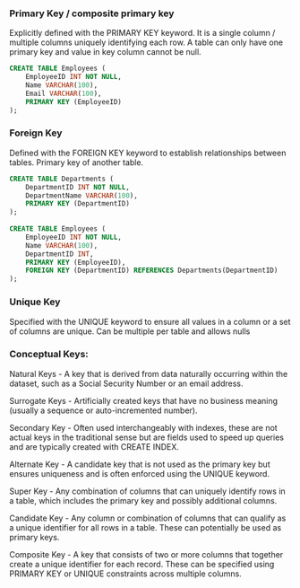 ### Primary Key / composite primary key
Explicitly defined with the PRIMARY KEY keyword. It is a single column / multiple columns uniquely identifying each row. A table can only have one primary key and value in key column cannot be null.
```sql
CREATE TABLE Employees ( 
    EmployeeID INT NOT NULL, 
    Name VARCHAR(100), 
    Email VARCHAR(100), 
    PRIMARY KEY (EmployeeID) 
); 
```
### Foreign Key
Defined with the FOREIGN KEY keyword to establish relationships between tables. Primary key of another table.
```sql
CREATE TABLE Departments ( 
    DepartmentID INT NOT NULL, 
    DepartmentName VARCHAR(100), 
    PRIMARY KEY (DepartmentID) 
); 
  
CREATE TABLE Employees ( 
    EmployeeID INT NOT NULL, 
    Name VARCHAR(100), 
    DepartmentID INT, 
    PRIMARY KEY (EmployeeID), 
    FOREIGN KEY (DepartmentID) REFERENCES Departments(DepartmentID) 
); 
```
### Unique Key
Specified with the UNIQUE keyword to ensure all values in a column or a set of columns are unique. Can be multiple per table and allows nulls

### Conceptual Keys: 

Natural Keys - A key that is derived from data naturally occurring within the dataset, such as a Social Security Number or an email address. 

Surrogate Keys - Artificially created keys that have no business meaning (usually a sequence or auto-incremented number). 

Secondary Key - Often used interchangeably with indexes, these are not actual keys in the traditional sense but are fields used to speed up queries and are typically created with CREATE INDEX. 

Alternate Key - A candidate key that is not used as the primary key but ensures uniqueness and is often enforced using the UNIQUE keyword. 

Super Key - Any combination of columns that can uniquely identify rows in a table, which includes the primary key and possibly additional columns. 

Candidate Key - Any column or combination of columns that can qualify as a unique identifier for all rows in a table. These can potentially be used as primary keys. 

Composite Key - A key that consists of two or more columns that together create a unique identifier for each record. These can be specified using PRIMARY KEY or UNIQUE constraints across multiple columns.